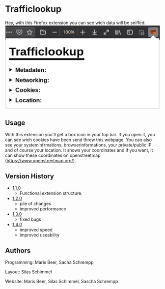 # Trafficlookup

Hey, with this Firefox extension you can see wich data will be sniffed.
![](header.png)

## Usage
With this extension you'll get a box icon in your top bar. If you open it, you can see wich cookies have been send threw this webpage. You can also see your systeminfrmations, browserinformations, your private/public IP and of course your location. It shows your coordinates and if you want, it can show these coordinates on openstreetmap (https://www.openstreetmap.org/).

## Version History
* [1.1.0](https://github.com/TheProgrammingM/trafficlookup/releases/tag/v1.1 "v1.1")
    * Functional extension structure.
* [1.2.0](https://github.com/TheProgrammingM/trafficlookup/releases/tag/v1.2 "v1.2")
    * pile of changes
    * improved performance
* [1.3.0](https://github.com/TheProgrammingM/trafficlookup/releases/tag/v1.3 "v1.3")
    * fixed bugs
* [1.4.0](https://github.com/TheProgrammingM/trafficlookup/releases/tag/v1.4 "v1.4")
    * improved speed
    * improved useability
## Authors
Programming:
Maris Beer, Sacha Schrempp

Layout:
Silas Schimmel

Website:
Maris Beer, Silas Schimmel, Sascha Schrempp
